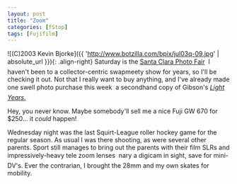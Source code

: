 ```yaml
---
layout: post
title: "Zoom"
categories: [fStop]
tags: [Fujifilm]
---
```



![(C)2003 Kevin Bjorke]({{ 'http://www.botzilla.com/bpix/jul03q-09.jpg' | absolute_url }}){: .align-right}
Saturday is the <a href="http://www.photofair.com/">Santa Clara Photo Fair</a> &#151; I haven't been to a collector-centric swapmeety show for years, so I'll be checking it out. Not that I really want to buy anything, and I've already made one swell photo purchase this week &#151; a secondhand copy of Gibson's <a href="http://www.ralphgibson.com/main.html"><cite>Light Years.</cite></a>

Hey, you never know. Maybe somebody'll sell me a nice Fuji GW 670 for $250... it <i>could</i> happen!

Wednesday night was the last Squirt-League roller hockey game for the regular season. As usual I was there shooting, as were several other parents. Sport still manages to bring out the parents with their film SLRs and impressively-heavy tele zoom lenses &#151; nary a digicam in sight, save for mini-DV's. Ever the contrarian, I brought the 28mm and my own skates for mobility.
